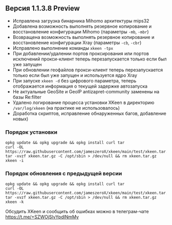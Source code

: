 ## Версия 1.1.3.8 Preview

- Исправлена загрузка бинарника Mihomo архитектуры mips32
- Добавлена возможность выполнять резервное копирование и восстановление конфигурации Mihomo (параметры `-mb`, `-mbr`)
- Возвращена возможность выполнять резервное копирование и восстановление конфигурации Xray (параметры `-cb`, `-cbr`)
- Исправлено выполнение команды `xkeen -tpx`
- При добавлении/удалении портов проксирования или портов исключений прокси-клиент теперь перезапускается только если был уже запущен
- При обновлении геофайлов прокси-клиент теперь перезапускается только если был уже запущен и используется ядро Xray
- При запуске `xkeen -d` без цифрового параметра, теперь отображается информация о текущей задержке автозапуска
- Не актуальные GeoSite и GeoIP antizapret-community заменены на базы Re:filter
- Удалено логирование процесса установки XKeen в директорию `/var/log/xkeen` (на практике не использовалось)
- Доработка скриптов, исправление обнаруженных багов, добавление новых)

### Порядок установки
```
opkg update && opkg upgrade && opkg install curl tar
curl -OL https://raw.githubusercontent.com/jameszeroX/xkeen/main/test/xkeen.tar.gz
tar -xvzf xkeen.tar.gz -C /opt/sbin > /dev/null && rm xkeen.tar.gz
xkeen -i
```

### Порядок обновления с предыдущей версии
```
opkg update && opkg upgrade && opkg install curl tar
curl -OL https://raw.githubusercontent.com/jameszeroX/xkeen/main/test/xkeen.tar.gz
tar -xvzf xkeen.tar.gz -C /opt/sbin > /dev/null && rm xkeen.tar.gz
xkeen -k
```

Обсудить XKeen и сообщить об ошибках можно в телеграм-чате https://t.me/+SZWOjSlvYpdlNmMy
